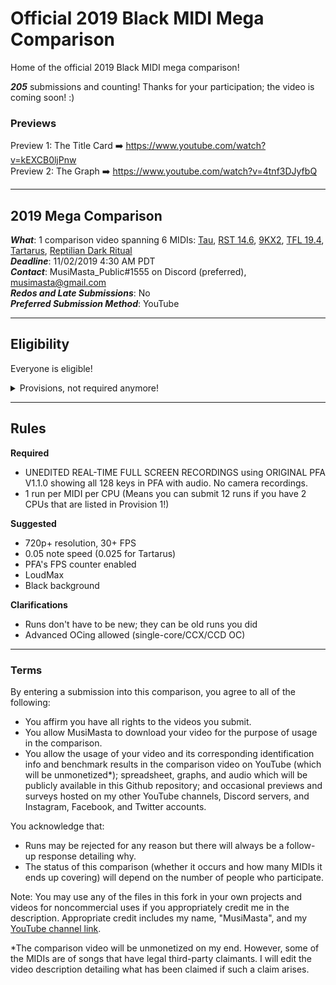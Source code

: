 # Official 2019 Black MIDI Mega Comparison
Home of the official 2019 Black MIDI mega comparison!

***205*** submissions and counting! Thanks for your participation; the video is coming soon! :)

### Previews

Preview 1: The Title Card ➡️ https://www.youtube.com/watch?v=kEXCB0ljPnw <br>
Preview 2: The Graph ➡️ https://www.youtube.com/watch?v=4tnf3DJyfbQ

---
## 2019 Mega Comparison
***What***: 1 comparison video spanning 6 MIDIs: [Tau](https://www.youtube.com/watch?v=b0gyQMJHQ78), [RST 14.6](https://www.youtube.com/watch?v=JAtk3wOlB2Y), [9KX2](https://www.youtube.com/watch?v=E7e36Yc3e3w), [TFL 19.4](https://www.youtube.com/watch?v=XmtiTkXcPJU), [Tartarus](https://www.youtube.com/watch?v=u3QCN1qqfIo), [Reptilian Dark Ritual](https://www.youtube.com/watch?v=IBb4NPR_scM) <br>
***Deadline***: 11/02/2019 4:30 AM PDT <br>
***Contact***: MusiMasta_Public#1555 on Discord (preferred), musimasta@gmail.com <br>
***Redos and Late Submissions***: No <br>
***Preferred Submission Method***: YouTube <br>

---
## Eligibility

Everyone is eligible!

<details><summary>Provisions, not required anymore!</summary>

You **ONLY** need to meet Provision 1 **OR** 2.

### Provision 1
Have 8+ GB RAM (12+ for Reptilian Dark Ritual) **AND** one of the following CPUs at stock clocks OR overclock:
- Ryzen 3 1200/1300X/2200G/2300X/3200G (includes PRO equivalents)
- Ryzen 5 1400/1500X/1600/1600X/2400G/2500X/2600/2600X/3400G/3500X/3600/3600X (includes PRO equivalents)
- Ryzen 7 1700/1700X/1800X/2700/2700X/3700X/3800X (includes PRO equivalents)
- Ryzen 9 3900X (includes PRO equivalents)
- Ryzen TR 1900X/1920X/1950X/2920X/2950X/2970WX/2990WX
- i3-8350K/9350K/9350KF
- i5-6600K/7600K/8600K/9600K/9600KF
- i7-6700/6700K/6800K/7700/7700K/8700/8700K/8086K/9700/9700F/9700K/9700KF
- i9-9900K/9900KF/9900KS
- i9-7900X/7920X/7940X/7960X/7980XE/9900X/9920X/9940X/9960X/9980XE
- i5-6400/6500/6600 AND i7-6700 (if @ all-core OC of 4+ GHz w/ modded BIOS)

*If you have a 6000-series or newer 4+ core Intel unlocked (K/KS/X/XE) desktop CPU not on this list, feel free to contact me.*

### Provision 2
Meet any **ONE** of the crash point cut times below for a particular MIDI to qualify for that MIDI (per MIDI qualification).

[Tau](https://www.youtube.com/watch?v=b0gyQMJHQ78): 3:15.7 OR 5:42.3 <br>
[RST 14.6](https://www.youtube.com/watch?v=JAtk3wOlB2Y): 3:07.1 OR 4:33.2 <br>
[9KX2](https://www.youtube.com/watch?v=E7e36Yc3e3w): 2:18.3 OR 3:45.4 OR 5:49.2 <br>
[TFL 19.4](https://www.youtube.com/watch?v=XmtiTkXcPJU): 3:13.7 OR 3:53.6 <br>
[Tartarus](https://www.youtube.com/watch?v=u3QCN1qqfIo): 2:07.8 OR 3:24.0 <br>
[Reptilian Dark Ritual](https://www.youtube.com/watch?v=IBb4NPR_scM): 4:24.6* <br>

*PFA's counter is inaccurate on this MIDI; you must use a timer while running it or calculate the time yourself.*

#### Examples

Example 1: Raphtalia is a powerful tanuki and has a Ryzen 9 3900X. Since it's on the list in Provision 1, any runs she does on her 3900X qualify automatically.

Example 2: Susu is a weak fox spirit and has an i5-2500K (OC'd to 5.7 GHz using Tosan magic). This isn't on the Provision 1 list so her 2500K doesn't qualify under Provision 1. We look to Provision 2. On her Tau run, her 2500K gets 3:12.1 and 5:45.9. Since it meets **ONE** of the times, that 2500K run qualifies (you only need to meet one time). However, this only means that her 2500K is qualified for Tau. We'd need to see the times on her 9KX2 run to see if she qualifies for 9KX2.
</details>

---
## Rules

**Required**
- UNEDITED REAL-TIME FULL SCREEN RECORDINGS using ORIGINAL PFA V1.1.0 showing all 128 keys in PFA with audio. No camera recordings.
- 1 run per MIDI per CPU (Means you can submit 12 runs if you have 2 CPUs that are listed in Provision 1!)

**Suggested**
- 720p+ resolution, 30+ FPS
- 0.05 note speed (0.025 for Tartarus)
- PFA's FPS counter enabled
- LoudMax
- Black background

**Clarifications**
- Runs don't have to be new; they can be old runs you did
- Advanced OCing allowed (single-core/CCX/CCD OC) 

---
### Terms

By entering a submission into this comparison, you agree to all of the following:
- You affirm you have all rights to the videos you submit.
- You allow MusiMasta to download your video for the purpose of usage in the comparison.
- You allow the usage of your video and its corresponding identification info and benchmark results in the comparison video on YouTube (which will be unmonetized*); spreadsheet, graphs, and audio which will be publicly available in this Github repository; and occasional previews and surveys hosted on my other YouTube channels, Discord servers, and Instagram, Facebook, and Twitter accounts.

You acknowledge that:
- Runs may be rejected for any reason but there will always be a follow-up response detailing why.
- The status of this comparison (whether it occurs and how many MIDIs it ends up covering) will depend on the number of people who participate.

Note: You may use any of the files in this fork in your own projects and videos for noncommercial uses if you appropriately credit me in the description. Appropriate credit includes my name, "MusiMasta", and my [YouTube channel link](https://www.youtube.com/c/MusiMasta).

*The comparison video will be unmonetized on my end. However, some of the MIDIs are of songs that have legal third-party claimants. I will edit the video description detailing what has been claimed if such a claim arises.

